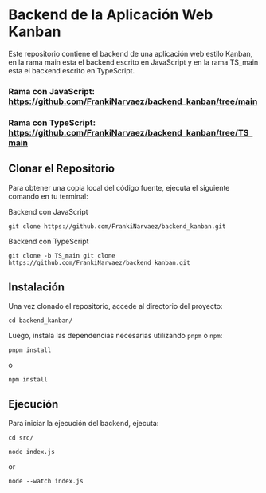 # Backend de la Aplicación Web Kanban

Este repositorio contiene el backend de una aplicación web estilo Kanban, en la rama main esta el backend escrito en JavaScript y en la rama TS_main esta el backend escrito en TypeScript.

### Rama con JavaScript: https://github.com/FrankiNarvaez/backend_kanban/tree/main
### Rama con TypeScript: https://github.com/FrankiNarvaez/backend_kanban/tree/TS_main

## Clonar el Repositorio

Para obtener una copia local del código fuente, ejecuta el siguiente comando en tu terminal:

Backend con JavaScript
```
git clone https://github.com/FrankiNarvaez/backend_kanban.git
```
Backend con TypeScript
```
git clone -b TS_main git clone https://github.com/FrankiNarvaez/backend_kanban.git
```

## Instalación

Una vez clonado el repositorio, accede al directorio del proyecto:
```
cd backend_kanban/
```

Luego, instala las dependencias necesarias utilizando `pnpm` o `npm`:
```
pnpm install
```
o
```
npm install
```

## Ejecución

Para iniciar la ejecución del backend, ejecuta:

```
cd src/
```
```
node index.js
```
or
```
node --watch index.js
```
